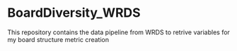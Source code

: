 # BoardDiversity_WRDS

This repository contains the data pipeline from WRDS to retrive variables for my board structure metric creation
